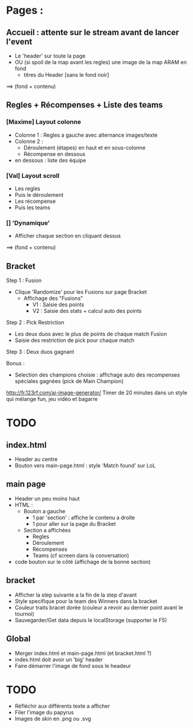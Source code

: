 # Pages :
## Accueil : attente sur le stream avant de lancer l'event
- Le 'header' sur toute la page
- OU (si spoil de la map avant les regles) une image de la map ARAM en fond
    + titres du Header [sans le fond noir]

==> (fond + contenu)

## Regles + Récompenses + Liste des teams
### [Maxime] Layout colonne
- Colonne 1 : Regles a gauche avec alternance images/texte
- Colonne 2 :
    - Déroulement (étapes) en haut et en sous-colonne
    - Récompense en dessous
- en dessous : liste des équipe

### [Val] Layout scroll
- Les regles
- Puis le déroulement
- Les récompense
- Puis les teams

### [] 'Dynamique'
- Afficher chaque section en cliquant dessus

==> (fond + contenu)

## Bracket
Step 1 : Fusion
- Clique 'Randomize' pour les Fusions sur page Bracket
    - Affichage des "Fusions"
        - V1 : Saisie des points
        - V2 : Saisie des stats + calcul auto des points

Step 2 : Pick Restriction
- Les deux duos avec le plus de points de chaque match Fusion
- Saisie des restriction de pick pour chaque match

Step 3 : Deux duos gagnant

Bonus :
- Selection des champions choisie : affichage auto des recompenses spéciales gagnées (pick de Main Champion)


http://fr.123rf.com/ai-image-generator/
    Timer de 20 minutes dans un style qui mélange fun, jeu vidéo et bagarre

# TODO
## index.html
- Header au centre
- Bouton vers main-page.html : style 'Match found' sur LoL
## main page
- Header un peu moins haut
- HTML :
    - Bouton a gauche
        - 1 par 'section' : affiche le contenu a droite
        - 1 pour aller sur la page du Bracket
    - Section a affichées
        - Regles
        - Déroulement
        - Récompenses
        - Teams (cf screen dans la conversation)
- code bouton sur le côté (affichage de la bonne section)
## bracket
- Afficher la step suivante a la fin de la step d'avant
- Style specifique pour la team des Winners dans la bracket
- Couleur traits bracet dorée (couleur a revoir au dernier point avant le tournoi)
- Sauvegarder/Get data depuis le localStorage (supporter le F5)
## Global
- Merger index.html et main-page.html (et bracket.html ?)
- index.html doit avoir un 'big' header
- Faire démarrer l'image de fond sous le headeur

# TODO
- Réfléchir aux différents texte a afficher
- Filer l'image du papyrus
- Images de skin en .png ou .svg